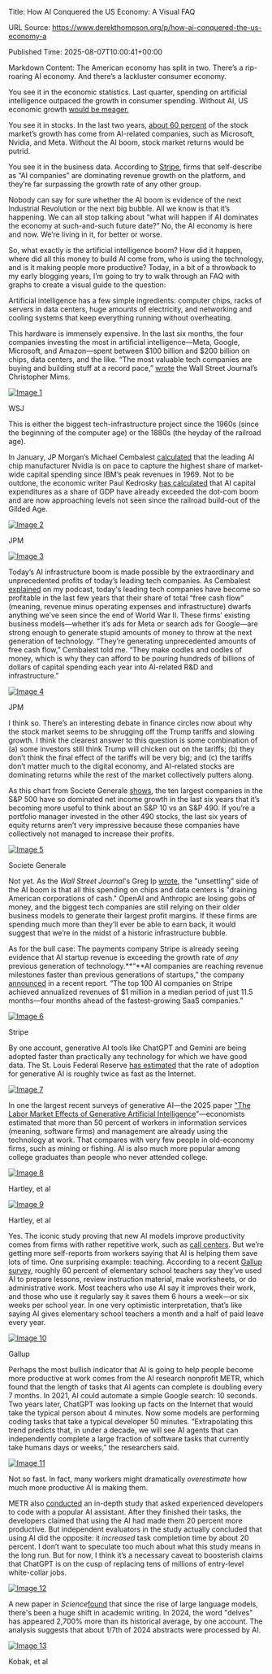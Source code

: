 Title: How AI Conquered the US Economy: A Visual FAQ

URL Source: https://www.derekthompson.org/p/how-ai-conquered-the-us-economy-a

Published Time: 2025-08-07T10:00:41+00:00

Markdown Content:
The American economy has split in two. There’s a rip-roaring AI economy. And there’s a lackluster consumer economy.

You see it in the economic statistics. Last quarter, spending on artificial intelligence outpaced the growth in consumer spending. Without AI, US economic growth [would be meager.](https://www.wsj.com/economy/the-ai-booms-hidden-risk-to-the-economy-731b00d6?mod=author_content_page_1_pos_1)

You see it in stocks. In the last two years, [about 60 percent](https://privatebank.jpmorgan.com/content/dam/jpm-pb-aem/global/en/documents/eotm/summer-mailbag.pdf) of the stock market’s growth has come from AI-related companies, such as Microsoft, Nvidia, and Meta. Without the AI boom, stock market returns would be putrid.

You see it in the business data. According to [Stripe](https://stripe.com/guides/indexing-the-ai-economy), firms that self-describe as “AI companies” are dominating revenue growth on the platform, and they’re far surpassing the growth rate of any other group.

Nobody can say for sure whether the AI boom is evidence of the next Industrial Revolution or the next big bubble. All we know is that it’s happening. We can all stop talking about “what will happen if AI dominates the economy at such-and-such future date?” No, the AI economy is here and now. We’re living in it, for better or worse.

So, what exactly _is_ the artificial intelligence boom? How did it happen, where did all this money to build AI come from, who is using the technology, and is it making people more productive? Today, in a bit of a throwback to my early blogging years, I’m going to try to walk through an FAQ with graphs to create a visual guide to the question:

Artificial intelligence has a few simple ingredients: computer chips, racks of servers in data centers, huge amounts of electricity, and networking and cooling systems that keep everything running without overheating.

This hardware is immensely expensive. In the last six months, the four companies investing the most in artificial intelligence—Meta, Google, Microsoft, and Amazon—spent between $100 billion and $200 billion on chips, data centers, and the like. “The most valuable tech companies are buying and building stuff at a record pace,” [wrote](https://www.wsj.com/tech/ai/silicon-valley-ai-infrastructure-capex-cffe0431) the Wall Street Journal’s Christopher Mims.

[![Image 1](https://substackcdn.com/image/fetch/$s_!Nkpa!,w_1456,c_limit,f_auto,q_auto:good,fl_progressive:steep/https%3A%2F%2Fsubstack-post-media.s3.amazonaws.com%2Fpublic%2Fimages%2Fde0d8a15-6b98-4874-b1b7-0f2f30698bab_1155x887.png)](https://substackcdn.com/image/fetch/$s_!Nkpa!,f_auto,q_auto:good,fl_progressive:steep/https%3A%2F%2Fsubstack-post-media.s3.amazonaws.com%2Fpublic%2Fimages%2Fde0d8a15-6b98-4874-b1b7-0f2f30698bab_1155x887.png)

WSJ

This is either the biggest tech-infrastructure project since the 1960s (since the beginning of the computer age) or the 1880s (the heyday of the railroad age).

In January, JP Morgan’s Michael Cembalest [calculated](https://assets.jpmprivatebank.com/content/dam/jpm-pb-aem/global/en/documents/eotm/the-alchemists.pdf) that the leading AI chip manufacturer Nvidia is on pace to capture the highest share of market-wide capital spending since IBM’s peak revenues in 1969. Not to be outdone, the economic writer Paul Kedrosky [has calculated](https://paulkedrosky.com/honey-ai-capex-ate-the-economy/) that AI capital expenditures as a share of GDP have already exceeded the dot-com boom and are now approaching levels not seen since the railroad build-out of the Gilded Age.

[![Image 2](https://substackcdn.com/image/fetch/$s_!wqm2!,w_1456,c_limit,f_auto,q_auto:good,fl_progressive:steep/https%3A%2F%2Fsubstack-post-media.s3.amazonaws.com%2Fpublic%2Fimages%2F8d255833-0919-43de-b2ad-9bd427368b6d_1080x694.png)](https://substackcdn.com/image/fetch/$s_!wqm2!,f_auto,q_auto:good,fl_progressive:steep/https%3A%2F%2Fsubstack-post-media.s3.amazonaws.com%2Fpublic%2Fimages%2F8d255833-0919-43de-b2ad-9bd427368b6d_1080x694.png)

JPM

[![Image 3](https://substackcdn.com/image/fetch/$s_!2pDW!,w_1456,c_limit,f_auto,q_auto:good,fl_progressive:steep/https%3A%2F%2Fsubstack-post-media.s3.amazonaws.com%2Fpublic%2Fimages%2F11c1cb0e-2d05-41a6-a238-893813e36352_1322x834.png)](https://substackcdn.com/image/fetch/$s_!2pDW!,f_auto,q_auto:good,fl_progressive:steep/https%3A%2F%2Fsubstack-post-media.s3.amazonaws.com%2Fpublic%2Fimages%2F11c1cb0e-2d05-41a6-a238-893813e36352_1322x834.png)

Today’s AI infrastructure boom is made possible by the extraordinary and unprecedented profits of today’s leading tech companies. As Cembalest [explained](https://www.theringer.com/podcasts/plain-english-with-derek-thompson/2025/01/07/the-big-2025-economy-forecast-ai-and-big-tech-nuclears-renaissance-trump-vs-china-and-whats-eating-europe) on my podcast, today's leading tech companies have become so profitable in the last few years that their share of total “free cash flow” (meaning, revenue minus operating expenses and infrastructure) dwarfs anything we’ve seen since the end of World War II. These firms’ existing business models—whether it’s ads for Meta or search ads for Google—are strong enough to generate stupid amounts of money to throw at the next generation of technology. “They’re generating unprecedented amounts of free cash flow,” Cembalest told me. “They make oodles and oodles of money, which is why they can afford to be pouring hundreds of billions of dollars of capital spending each year into AI-related R&D and infrastructure.”

[![Image 4](https://substackcdn.com/image/fetch/$s_!Zx6X!,w_1456,c_limit,f_auto,q_auto:good,fl_progressive:steep/https%3A%2F%2Fsubstack-post-media.s3.amazonaws.com%2Fpublic%2Fimages%2F7b1bd0f7-8e00-48e8-b607-6035a53ac09b_1270x827.png)](https://substackcdn.com/image/fetch/$s_!Zx6X!,f_auto,q_auto:good,fl_progressive:steep/https%3A%2F%2Fsubstack-post-media.s3.amazonaws.com%2Fpublic%2Fimages%2F7b1bd0f7-8e00-48e8-b607-6035a53ac09b_1270x827.png)

JPM

I think so. There’s an interesting debate in finance circles now about why the stock market seems to be shrugging off the Trump tariffs and slowing growth. I think the clearest answer to this question is some combination of (a) some investors still think Trump will chicken out on the tariffs; (b) they don’t think the final effect of the tariffs will be very big; and (c) the tariffs don’t matter much to the digital economy, and AI-related stocks are dominating returns while the rest of the market collectively putters along.

As this chart from Societe Generale [shows](https://insight-public.sgmarkets.com/quant-motion-pictures/outside-of-the-top-10-stocks-sp500-forward-profits-haven-t-grown-in-three-years?utm_source=chatgpt.com), the ten largest companies in the S&P 500 have so dominated net income growth in the last six years that it’s becoming more useful to think about an S&P 10 vs an S&P 490. If you’re a portfolio manager invested in the other 490 stocks, the last six years of equity returns aren’t very impressive because these companies have collectively not managed to increase their profits.

[![Image 5](https://substackcdn.com/image/fetch/$s_!y2id!,w_1456,c_limit,f_auto,q_auto:good,fl_progressive:steep/https%3A%2F%2Fsubstack-post-media.s3.amazonaws.com%2Fpublic%2Fimages%2Fb65a1c13-91df-4e54-88a7-a74998480ac1_1058x624.png)](https://substackcdn.com/image/fetch/$s_!y2id!,f_auto,q_auto:good,fl_progressive:steep/https%3A%2F%2Fsubstack-post-media.s3.amazonaws.com%2Fpublic%2Fimages%2Fb65a1c13-91df-4e54-88a7-a74998480ac1_1058x624.png)

Societe Generale

Not yet. As the _Wall Street Journal_'s Greg Ip [wrote](https://www.wsj.com/economy/the-ai-booms-hidden-risk-to-the-economy-731b00d6?mod=author_content_page_1_pos_1), the "unsettling” side of the AI boom is that all this spending on chips and data centers is "draining American corporations of cash." OpenAI and Anthropic are losing gobs of money, and the biggest tech companies are still relying on their older business models to generate their largest profit margins. If these firms are spending much more than they’ll ever be able to earn back, it would suggest that we’re in the midst of a historic infrastructure bubble.

As for the bull case: The payments company Stripe is already seeing evidence that AI startup revenue is exceeding the growth rate of _any_ previous generation of technology.**“**AI companies are reaching revenue milestones faster than previous generations of startups,” the company [announced](https://stripe.com/blog/inside-the-growth-of-the-top-ai-companies-on-stripe) in a recent report. “The top 100 AI companies on Stripe achieved annualized revenues of $1 million in a median period of just 11.5 months—four months ahead of the fastest-growing SaaS companies.”

[![Image 6](https://substackcdn.com/image/fetch/$s_!Bqd0!,w_1456,c_limit,f_auto,q_auto:good,fl_progressive:steep/https%3A%2F%2Fsubstack-post-media.s3.amazonaws.com%2Fpublic%2Fimages%2F5e175aac-6ebf-4dc9-8cea-de2bf7cc932b_1643x766.png)](https://substackcdn.com/image/fetch/$s_!Bqd0!,f_auto,q_auto:good,fl_progressive:steep/https%3A%2F%2Fsubstack-post-media.s3.amazonaws.com%2Fpublic%2Fimages%2F5e175aac-6ebf-4dc9-8cea-de2bf7cc932b_1643x766.png)

Stripe

By one account, generative AI tools like ChatGPT and Gemini are being adopted faster than practically any technology for which we have good data. The St. Louis Federal Reserve [has estimated](https://www.stlouisfed.org/on-the-economy/2024/sep/rapid-adoption-generative-ai) that the rate of adoption for generative AI is roughly twice as fast as the Internet.

[![Image 7](https://substackcdn.com/image/fetch/$s_!k_ds!,w_1456,c_limit,f_auto,q_auto:good,fl_progressive:steep/https%3A%2F%2Fsubstack-post-media.s3.amazonaws.com%2Fpublic%2Fimages%2Fa4e1e6d6-8f0f-4518-baf2-a6d0256525ad_1623x1289.png)](https://substackcdn.com/image/fetch/$s_!k_ds!,f_auto,q_auto:good,fl_progressive:steep/https%3A%2F%2Fsubstack-post-media.s3.amazonaws.com%2Fpublic%2Fimages%2Fa4e1e6d6-8f0f-4518-baf2-a6d0256525ad_1623x1289.png)

In one the largest recent surveys of generative AI—the 2025 paper ["The Labor Market Effects of Generative Artificial Intelligence](https://papers.ssrn.com/sol3/papers.cfm?abstract_id=5136877)”—economists estimated that more than 50 percent of workers in information services (meaning, software firms) and management are already using the technology at work. That compares with very few people in old-economy firms, such as mining or fishing. AI is also much more popular among college graduates than people who never attended college.

[![Image 8](https://substackcdn.com/image/fetch/$s_!F9t1!,w_1456,c_limit,f_auto,q_auto:good,fl_progressive:steep/https%3A%2F%2Fsubstack-post-media.s3.amazonaws.com%2Fpublic%2Fimages%2Fa6743275-a7a2-4eba-bad3-6d765a996bf2_1609x1107.png)](https://substackcdn.com/image/fetch/$s_!F9t1!,f_auto,q_auto:good,fl_progressive:steep/https%3A%2F%2Fsubstack-post-media.s3.amazonaws.com%2Fpublic%2Fimages%2Fa6743275-a7a2-4eba-bad3-6d765a996bf2_1609x1107.png)

Hartley, et al

[![Image 9](https://substackcdn.com/image/fetch/$s_!ySxl!,w_1456,c_limit,f_auto,q_auto:good,fl_progressive:steep/https%3A%2F%2Fsubstack-post-media.s3.amazonaws.com%2Fpublic%2Fimages%2F1b00b72e-7c86-4048-b7a0-d9a27976c369_1633x1086.png)](https://substackcdn.com/image/fetch/$s_!ySxl!,f_auto,q_auto:good,fl_progressive:steep/https%3A%2F%2Fsubstack-post-media.s3.amazonaws.com%2Fpublic%2Fimages%2F1b00b72e-7c86-4048-b7a0-d9a27976c369_1633x1086.png)

Hartley, et al

Yes. The iconic study proving that new AI models improve productivity comes from firms with rather repetitive work, such as [call centers](https://hai.stanford.edu/news/will-generative-ai-make-you-more-productive-work-yes-only-if-youre-not-already-great-your-job). But we’re getting more self-reports from workers saying that AI is helping them save lots of time. One surprising example: teaching. According to a recent [Gallup survey](https://news.gallup.com/poll/691967/three-teachers-weekly-saving-six-weeks-year.aspx), roughly 60 percent of elementary school teachers say they’ve used AI to prepare lessons, review instruction material, make worksheets, or do administrative work. Most teachers who use AI say it improves their work, and those who use it regularly say it saves them 6 hours a week—or six weeks per school year. In one very optimistic interpretation, that’s like saying AI gives elementary school teachers a month and a half of paid leave every year.

[![Image 10](https://substackcdn.com/image/fetch/$s_!UOEU!,w_1456,c_limit,f_auto,q_auto:good,fl_progressive:steep/https%3A%2F%2Fsubstack-post-media.s3.amazonaws.com%2Fpublic%2Fimages%2F8687f204-6def-4c30-b3e4-ef82b0ecb12d_1349x1196.png)](https://substackcdn.com/image/fetch/$s_!UOEU!,f_auto,q_auto:good,fl_progressive:steep/https%3A%2F%2Fsubstack-post-media.s3.amazonaws.com%2Fpublic%2Fimages%2F8687f204-6def-4c30-b3e4-ef82b0ecb12d_1349x1196.png)

Gallup

Perhaps the most bullish indicator that AI is going to help people become more productive at work comes from the AI research nonprofit METR, which found that the length of tasks that AI agents can complete is doubling every 7 months. In 2021, AI could automate a simple Google search: 10 seconds. Two years later, ChatGPT was looking up facts on the Internet that would take the typical person about 4 minutes. Now some models are performing coding tasks that take a typical developer 50 minutes. “Extrapolating this trend predicts that, in under a decade, we will see AI agents that can independently complete a large fraction of software tasks that currently take humans days or weeks,” the researchers said.

[![Image 11](https://substackcdn.com/image/fetch/$s_!E3fb!,w_1456,c_limit,f_auto,q_auto:good,fl_progressive:steep/https%3A%2F%2Fsubstack-post-media.s3.amazonaws.com%2Fpublic%2Fimages%2F40f5ced6-480d-42d7-a001-2cf3573c602c_1395x973.png)](https://substackcdn.com/image/fetch/$s_!E3fb!,f_auto,q_auto:good,fl_progressive:steep/https%3A%2F%2Fsubstack-post-media.s3.amazonaws.com%2Fpublic%2Fimages%2F40f5ced6-480d-42d7-a001-2cf3573c602c_1395x973.png)

Not so fast. In fact, many workers might dramatically _overestimate_ how much more productive AI is making them.

METR also [conducted](https://metr.org/blog/2025-07-10-early-2025-ai-experienced-os-dev-study/) an in-depth study that asked experienced developers to code with a popular AI assistant. After they finished their tasks, the developers claimed that using the AI had made them 20 percent more productive. But independent evaluators in the study actually concluded that using AI did the opposite: it _increased_ task completion time by about 20 percent. I don’t want to speculate too much about what this study means in the long run. But for now, I think it’s a necessary caveat to boosterish claims that ChatGPT is on the cusp of replacing tens of millions of entry-level white-collar jobs.

[![Image 12](https://substackcdn.com/image/fetch/$s_!aH-u!,w_1456,c_limit,f_auto,q_auto:good,fl_progressive:steep/https%3A%2F%2Fsubstack-post-media.s3.amazonaws.com%2Fpublic%2Fimages%2F230b051c-0861-49bc-bdf5-5ffab4b5d8e1_1557x942.png)](https://substackcdn.com/image/fetch/$s_!aH-u!,f_auto,q_auto:good,fl_progressive:steep/https%3A%2F%2Fsubstack-post-media.s3.amazonaws.com%2Fpublic%2Fimages%2F230b051c-0861-49bc-bdf5-5ffab4b5d8e1_1557x942.png)

A new paper in _Science_[found](https://www.science.org/doi/10.1126/sciadv.adt3813?utm_campaign=ScienceMagazine&utm_source=twitter&utm_medium=ownedSocial) that since the rise of large language models, there's been a huge shift in academic writing. In 2024, the word "delves" has appeared 2,700% more than its historical average, by one account. The analysis suggests that about 1/7th of 2024 abstracts were processed by AI.

[![Image 13](https://substackcdn.com/image/fetch/$s_!UDeX!,w_1456,c_limit,f_auto,q_auto:good,fl_progressive:steep/https%3A%2F%2Fsubstack-post-media.s3.amazonaws.com%2Fpublic%2Fimages%2F4d360121-e1d1-490e-81e8-c170abd9efe3_1658x1416.png)](https://substackcdn.com/image/fetch/$s_!UDeX!,f_auto,q_auto:good,fl_progressive:steep/https%3A%2F%2Fsubstack-post-media.s3.amazonaws.com%2Fpublic%2Fimages%2F4d360121-e1d1-490e-81e8-c170abd9efe3_1658x1416.png)

Kobak, et al